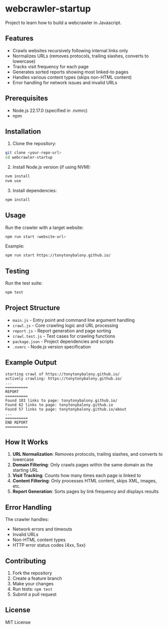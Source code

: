 # webcrawler-startup
Project to learn how to build a webcrawler in Javascript.

## Features

- Crawls websites recursively following internal links only
- Normalizes URLs (removes protocols, trailing slashes, converts to lowercase)
- Tracks visit frequency for each page
- Generates sorted reports showing most linked-to pages
- Handles various content types (skips non-HTML content)
- Error handling for network issues and invalid URLs

## Prerequisites

- Node.js 22.17.0 (specified in .nvmrc)
- npm

## Installation

1. Clone the repository:
```bash
git clone <your-repo-url>
cd webcrawler-startup
```

2. Install Node.js version (if using NVM):
```bash
nvm install
nvm use
```

3. Install dependencies:
```bash
npm install
```

## Usage

Run the crawler with a target website:

```bash
npm run start <website-url>
```

Example:
```bash
npm run start https://tonytonybalony.github.io/
```

## Testing

Run the test suite:
```bash
npm test
```

## Project Structure

- `main.js` - Entry point and command line argument handling
- `crawl.js` - Core crawling logic and URL processing
- `report.js` - Report generation and page sorting
- `crawl.test.js` - Test cases for crawling functions
- `package.json` - Project dependencies and scripts
- `.nvmrc` - Node.js version specification

## Example Output

```
starting crawl of https://tonytonybalony.github.io/
actively crawling: https://tonytonybalony.github.io/
...
==========
REPORT
==========
Found 103 links to page: tonytonybalony.github.io/
Found 62 links to page: tonytonybalony.github.io
Found 57 links to page: tonytonybalony.github.io/about
...
==========
END REPORT
==========
```

## How It Works

1. **URL Normalization**: Removes protocols, trailing slashes, and converts to lowercase
2. **Domain Filtering**: Only crawls pages within the same domain as the starting URL
3. **Visit Tracking**: Counts how many times each page is linked to
4. **Content Filtering**: Only processes HTML content, skips XML, images, etc.
5. **Report Generation**: Sorts pages by link frequency and displays results

## Error Handling

The crawler handles:
- Network errors and timeouts
- Invalid URLs
- Non-HTML content types
- HTTP error status codes (4xx, 5xx)

## Contributing

1. Fork the repository
2. Create a feature branch
3. Make your changes
4. Run tests: `npm test`
5. Submit a pull request

## License

MIT License
